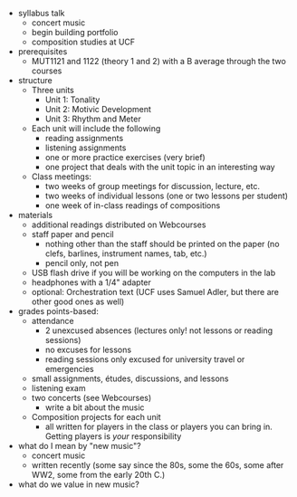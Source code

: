 - syllabus talk
	- concert music
	- begin building portfolio
	- composition studies at UCF
- prerequisites
	- MUT1121 and 1122 (theory 1 and 2) with a B average through the two courses
- structure
	- Three units
		- Unit 1: Tonality
		- Unit 2: Motivic Development
		- Unit 3: Rhythm and Meter
	- Each unit will include the following
		- reading assignments
		- listening assignments
		- one or more practice exercises (very brief)
		- one project that deals with the unit topic in an interesting way
	- Class meetings:
		- two weeks of group meetings for discussion, lecture, etc.
		- two weeks of individual lessons (one or two lessons per student)
		- one week of in-class readings of compositions
- materials
	- additional readings distributed on Webcourses
	- staff paper and pencil
		- nothing other than the staff should be printed on the paper (no clefs, barlines, instrument names, tab, etc.)
		- pencil only, not pen
	- USB flash drive if you will be working on the computers in the lab
	- headphones with a 1/4" adapter
	- optional: Orchestration text (UCF uses Samuel Adler, but there are other good ones as well)
- grades points-based:
	- attendance
		- 2 unexcused absences (lectures only! not lessons or reading sessions)
		- no excuses for lessons
		- reading sessions only excused for university travel or emergencies
	- small assignments, études, discussions, and lessons
	- listening exam
	- two concerts (see Webcourses)
		- write a bit about the music
	- Composition projects for each unit
		- all written for players in the class or players you can bring in. Getting players is _your_ responsibility
- what do I mean  by "new music"?
	- concert music
	- written recently (some say since the 80s, some the 60s, some after WW2, some from the early 20th C.)
- what do we value in new music?
